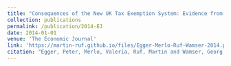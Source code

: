 ```yaml
---
title: "Consequences of the New UK Tax Exemption System: Evidence from Micro-Level Data"
collection: publications
permalink: /publication/2014-EJ
date: 2014-01-01
venue: 'The Economic Journal'
link: 'https://martin-ruf.github.io/files/Egger-Merlo-Ruf-Wamser-2014.pdf'
citation: "Egger, Peter, Merlo, Valeria, Ruf, Martin and Wamser, Georg (2014), Consequences of the New UK Tax Exemption System: Evidence from Micro-Level Data, The Economic Journal, 125/8, 1764-1789."
---
```


